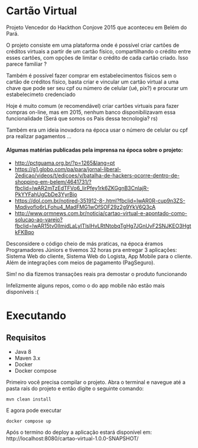 # Cartão Virtual
Projeto Vencedor do Hackthon Conjove 2015 que aconteceu em Belém do Pará.
 
<p> O projeto consiste em uma plataforma onde é possível criar cartões de créditos virtuais a partir de um cartão físico, 
compartilhando o crédito entre esses cartões, com opções de limitar o crédito de cada cartão criado. Isso parece familiar ?</p>

<p> Também é possível fazer comprar em estabelecimentos físicos sem o cartão de créditos físico, basta criar e vincular um cartão virtual a uma chave que pode ser seu cpf ou número de celular (ué, pix?) e procurar um estabelecimeto credenciado </p>
 
 <p>Hoje é muito comum (e recomendável) criar cartões virtuais para fazer compras on-line, mas em 2015, nenhum banco disponibilizavam essa funcionalidade (Será que somos os Pais dessa tecnologia? rs) </p>

<p> Também era um ideia inovadora na época usar o número de celular ou cpf pra realizar pagamentos ...</p>

#### Algumas matérias publicadas pela imprensa na época sobre o projeto:
- http://pctguama.org.br/?p=1265&lang=pt
- https://g1.globo.com/pa/para/jornal-liberal-2edicao/videos/t/edicoes/v/batalha-de-hackers-ocorre-dentro-de-shopping-em-belem/4641731/?fbclid=IwAR2mTzEdTFVo6_lirPfey1rk6ZKGgnB3CnlajR-PkYYFahUgCbDe3YyrBio
- https://dol.com.br/notired-351912-8-.html?fbclid=IwAR0R-cup9n3ZS-Mqdivoflo6rLFohu4_MadFMG1wOfSOF29z2g9YkV6Q3cA
- http://www.ormnews.com.br/noticia/cartao-virtual-e-apontado-como-solucao-ao-varejo?fbclid=IwAR15tv0IImjdLaLyITlsIHvLRtNtobqTgHg7JGnUvF2SNJKEO3HgtkFKBqo

<p> Desconsidere o código cheio de más praticas, na época éramos Programadores Júniors e tivemos 32 horas pra entregar 3 aplicações: Sistema Web do cliente, Sistema Web do Logista, App Mobile para o cliente. Além de integrações com meios de pagamento (PagSeguro).</p> 
<p> Sim! no dia fizemos transações reais pra demostar o produto funcionando</p>

<p> Infelizmente alguns repos, como o do app mobile não estão mais disponíveis :( </p>

# Executando

## Requisitos
 - Java 8
 - Maven 3.x
 - Docker
 - Docker compose

Primeiro você precisa compilar o projeto. Abra o terminal e navegue até a pasta raís do projeto e então digite o seguinte comando:
``` 
mvn clean install 
```

E agora pode executar
``` 
docker compose up 
```

Após o termino do deploy a aplicação estará disponível em:
http://localhost:8080/cartao-virtual-1.0.0-SNAPSHOT/




